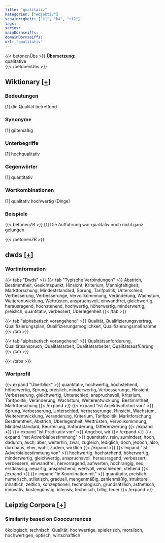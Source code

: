 ```yaml
---
title: "qualitativ"
kategorien: ["Adjektiv"]
schwierigkeit: ["k1", "h4", "r12"]
tags:
series:
mainDornseiffs:
domainDornseiffs:
url: "qualitativ"
---
```


{{< betonenÜbs >}}
**Übersetzung:**  
qualitative  
{{< /betonenÜbs >}}

## Wiktionary [[+](https://de.wiktionary.org/wiki/qualitativ)]

### Bedeutungen
[1] die Qualität betreffend  

### Synonyme
[1] gütemäßig  

### Unterbegriffe
[1] hochqualitativ  

### Gegenwörter
[1] quantitativ  

### Wortkombinationen
[1] qualitativ hochwertig (Dinge)  

### Beispiele
{{< betonenZB >}}
[1] Die Aufführung war qualitativ noch nicht ganz gelungen.  

{{< /betonenZB >}}


## dwds [[+](https://www.dwds.de/wb/qualitativ)]

### Wortinformation
{{< tabs "Dwds" >}}
{{< tab "Typische Verbindungen" >}}
Abstrich, Bestimmtheit, Gesichtspunkt, Hinsicht, Kriterium, Mannigfaltigkeit, Marktforschung, Mindeststandard, Sprung, Tarifpolitik, Unterschied, Verbesserung, Verbesserunge, Vervollkommnung, Veränderung, Wachstum, Weiterentwicklung, Wettrüsten, anspruchsvoll, einwandfrei, gleichwertig, herausragend, hochstehend, hochwertig, höherwertig, minderwertig, preislich, quantitativ, verbessert, Überlegenheit
{{< /tab >}}

{{< tab "alphabetisch vorangehend" >}}
Qualität, Qualifizierungsvertrag, Qualifizierungsplan, Qualifizierungsmöglichkeit, Qualifizierungsmaßnahme
{{< /tab >}}

{{< tab "alphabetisch vorangehend" >}}
Qualitätsanforderung, Qualitätsanspruch, Qualitätsarbeit, Qualitätsarbeiter, Qualitätsausführung
{{< /tab >}}

{{< /tabs >}}

### Wortprofil
{{< expand "Überblick" >}} quantitativ, hochwertig, hochstehend, höherwertig, Sprung, preislich, minderwertig, Verbesserunge, Hinsicht, Verbesserung, gleichwertig, Unterschied, anspruchsvoll, Kriterium, Tarifpolitik, Veränderung, Wachstum, Weiterentwicklung, Bestimmtheit, Marktforschung {{< /expand >}}
{{< expand "ist Adjektivattribut von" >}} Sprung, Verbesserung, Unterschied, Verbesserunge, Hinsicht, Wachstum, Weiterentwicklung, Veränderung, Kriterium, Tarifpolitik, Marktforschung, Bestimmtheit, Abstrich, Überlegenheit, Wettrüsten, Vervollkommnung, Mindeststandard, Beurteilung, Anforderung, Differenzierung {{< /expand >}}
{{< expand "ist Prädikativ von" >}} Angebot, wir {{< /expand >}}
{{< expand "hat Adverbialbestimmung" >}} quantitativ, rein, zumindest, hoch, dadurch, auch, aber, weiterhin, zwar, zugleich, lediglich, doch, jedoch, also, durchaus, eher, wohl, zudem, wirklich {{< /expand >}}
{{< expand "ist Adverbialbestimmung von" >}} hochwertig, hochstehend, höherwertig, minderwertig, gleichwertig, anspruchsvoll, herausragend, verbessert, verbessern, einwandfrei, hervorragend, aufwerten, hochrangig, neu, erstklassig, neuartig, ansprechend, wertvoll, verschieden, stehend {{< /expand >}}
{{< expand "in Koordination mit" >}} quantitativ, preislich, numerisch, stilistisch, graduell, mengenmäßig, zahlenmäßig, strukturell, inhaltlich, zeitlich, konzeptionell, technologisch, grundsätzlich, ästhetisch, innovativ, kostengünstig, intensiv, technisch, billig, teuer {{< /expand >}}

## Leipzig Corpora [[+](https://corpora.uni-leipzig.de/en/res?word=qualitativ&corpusId=deu_newscrawl-public_2018)]


### Similarity based on Cooccurrences
ökologisch, technisch, Qualität, hochwertige, spielerisch, moralisch, hochwertigen, optisch, wirtschaftlich

